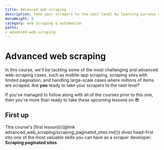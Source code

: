 ```yaml
---
title: Advanced web scraping
description: Take your scrapers to the next level by learning various advanced concepts and techniques that will help you build highly scalable and reliable crawlers.
menuWeight: 6
category: web scraping & automation
paths:
- advanced-web-scraping
---
```


# Advanced web scraping

In this course, we'll be tackling some of the most challenging and advanced web-scraping cases, such as mobile-app scraping, scraping sites with limited pagination, and handling large-scale cases where millions of items are scraped. Are **you** ready to take your scrapers to the next level?

If you've managed to follow along with all of the courses prior to this one, then you're more than ready to take these upcoming lessons on 😎

## [](#first-up) First up

This course's [first lesson]({{@link advanced_web_scraping/scraping_paginated_sites.md}}) dives head-first into one of the most valuable skills you can have as a scraper developer: **Scraping paginated sites**.
